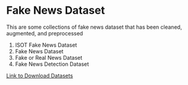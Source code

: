 # Fake News Dataset

This are some collections of fake news dataset that has been cleaned, augmented, and preprocessed
1. ISOT Fake News Dataset
2. Fake News Dataset
3. Fake or Real News Dataset
4. Fake News Detection Dataset

[Link to Download Datasets](https://data.mendeley.com/datasets/945z9xkc8d/1)
